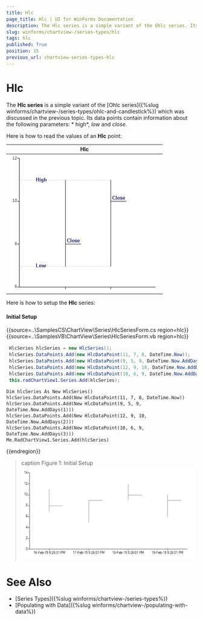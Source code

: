 ```yaml
---
title: Hlc
page_title: Hlc | UI for WinForms Documentation
description: The Hlc series is a simple variant of the Ohlc series. Its data points contain information about the following parameters - high, low and close.
slug: winforms/chartview-/series-types/hlc
tags: hlc
published: True
position: 15
previous_url: chartview-series-types-hlc
---
```


# Hlc

The __Hlc series__ is a simple variant of the [Ohlc series]({%slug winforms/chartview-/series-types/ohlc-and-candlestick%}) which was discussed in the previous topic. Its data points contain information about the following parameters: * high*, *low* and *close*.

Here is how to read the values of an __Hlc__ point:

|  __Hlc__  |
| ------ |
|![chartview-series-types-hlc 001](images/chartview-series-types-hlc001.png)|

Here is how to setup the __Hlc__ series: 

#### Initial Setup

{{source=..\SamplesCS\ChartView\Series\HlcSeriesForm.cs region=hlc}} 
{{source=..\SamplesVB\ChartView\Series\HlcSeriesForm.vb region=hlc}} 

````C#
 HlcSeries hlcSeries = new HlcSeries();
 hlcSeries.DataPoints.Add(new HlcDataPoint(11, 7, 8, DateTime.Now));
 hlcSeries.DataPoints.Add(new HlcDataPoint(9, 5, 9, DateTime.Now.AddDays(1)));
 hlcSeries.DataPoints.Add(new HlcDataPoint(12, 9, 10, DateTime.Now.AddDays(2)));
 hlcSeries.DataPoints.Add(new HlcDataPoint(10, 6, 9, DateTime.Now.AddDays(3)));
 this.radChartView1.Series.Add(hlcSeries);

````
````VB.NET
Dim hlcSeries As New HlcSeries()
hlcSeries.DataPoints.Add(New HlcDataPoint(11, 7, 8, DateTime.Now))
hlcSeries.DataPoints.Add(New HlcDataPoint(9, 5, 9, DateTime.Now.AddDays(1)))
hlcSeries.DataPoints.Add(New HlcDataPoint(12, 9, 10, DateTime.Now.AddDays(2)))
hlcSeries.DataPoints.Add(New HlcDataPoint(10, 6, 9, DateTime.Now.AddDays(3)))
Me.RadChartView1.Series.Add(hlcSeries)

````

{{endregion}} 

>caption Figure 1: Initial Setup 
![chartview-series-types-hlc 002](images/chartview-series-types-hlc002.png)

# See Also

* [Series Types]({%slug winforms/chartview-/series-types%})
* [Populating with Data]({%slug winforms/chartview-/populating-with-data%})
